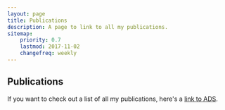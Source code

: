 ```yaml
---
layout: page
title: Publications
description: A page to link to all my publications.
sitemap:
    priority: 0.7
    lastmod: 2017-11-02
    changefreq: weekly
---
```


<h2>Publications</h2>
<p>If you want to check out a list of all my publications, here's a <a href="https://ui.adsabs.harvard.edu/search/q=author%3A%22Massana%2C%20Pol%22&sort=date%20desc%2C%20bibcode%20desc&p_=0">link to ADS</a>.
